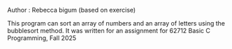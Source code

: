 Author : Rebecca bigum (based on exercise)

This program can sort an array of numbers and an array of letters using the bubblesort method. 
It was written for an assignment for 62712 Basic C Programming, Fall 2025
